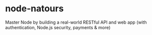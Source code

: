 # node-natours
 
Master Node by building a real-world RESTful API and web app (with authentication, Node.js security, payments & more)
